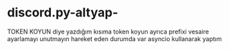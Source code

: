 # discord.py-altyap-
TOKEN KOYUN diye yazdığım kısıma token koyun ayrıca prefixi vesaire ayarlamayı unutmayın hareket eden durumda var asyncio kullanarak yaptım
